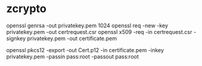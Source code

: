 # zcrypto

openssl genrsa -out privatekey.pem 1024
openssl req -new -key privatekey.pem -out certrequest.csr
openssl x509 -req -in certrequest.csr -signkey privatekey.pem -out certificate.pem

openssl pkcs12 -export -out Cert.p12 -in certificate.pem -inkey privatekey.pem -passin pass:root -passout pass:root


